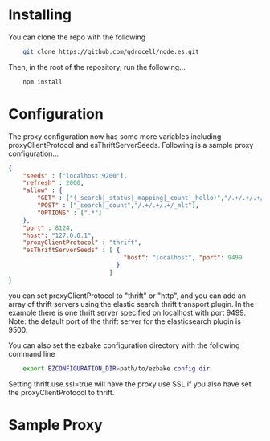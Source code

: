 # Installing

You can clone the repo with the following

```bash
	git clone https://github.com/gdrocell/node.es.git
```

Then, in the root of the repository, run the following...

```bash
	npm install
```

# Configuration

The proxy configuration now has some more variables including proxyClientProtocol and esThriftServerSeeds.  Following is a sample
proxy configuration... 

```json
{
    "seeds" : ["localhost:9200"],
    "refresh" : 2000,
    "allow" : {
        "GET" : ["(_search|_status|_mapping|_count|_hello)","/.+/.+/.+/_mlt","/.+/.+/.+]"],
        "POST" : ["_search|_count","/.+/.+/.+/_mlt"],
        "OPTIONS" : [".*"]
    },
    "port" : 8124,
    "host": "127.0.0.1",
    "proxyClientProtocol" : "thrift",
    "esThriftServerSeeds" : [ {
                                "host": "localhost", "port": 9499
                              }
                            ]
}
```

you can set proxyClientProtocol to "thrift" or "http", and you can add an array of thrift servers using the elastic search thrift
transport plugin.  In the example there is one thrift server specified on localhost with port 9499.  Note: the default port of the
thrift server for the elasticsearch plugin is 9500. 

You can also set the ezbake configuration directory with the following command line

```bash
	export EZCONFIGURATION_DIR=path/to/ezbake config dir
```

Setting thrift.use.ssl=true will have the proxy use SSL if you also have set the proxyClientProtocol to thrift.

# Sample Proxy



